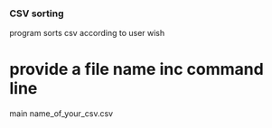 ### CSV sorting

program sorts csv according to user wish

# provide a file name inc command line

main name_of_your_csv.csv